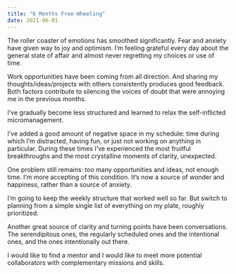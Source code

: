 ```yaml
---
title: "6 Months Free-Wheeling"
date: 2021-06-01
---
```


The roller coaster of emotions has smoothed significantly.
Fear and anxiety have given way to joy and optimism.
I’m feeling grateful every day about the general state of affair and almost never regretting my choices or use of time.

Work opportunities have been coming from all direction.
And sharing my thoughts/ideas/projects with others consistently produces good feedback.
Both factors contribute to silencing the voices of doubt that were annoying me in the previous months.

I’ve gradually become less structured and learned to relax the self-inflicted micromanagement.

I’ve added a good amount of negative space in my schedule: time during which I’m distracted, having fun, or just not working on anything in particular.
During these times I’ve experienced the most fruitful breakthroughs and the most crystalline moments of clarity, unexpected.

One problem still remains: too many opportunities and ideas, not enough time.
I’m more accepting of this condition. It’s now a source of  wonder and happiness, rather than a source of anxiety.

I’m going to keep the weekly structure that worked well so far. But switch to planning from a simple single list of everything on my plate, roughly prioritized.

Another great source of clarity and turning points have been conversations. The serendipitous ones, the regularly scheduled ones and the intentional ones, and the ones intentionally out there.

I would like to find a mentor and I would like to meet more potential collaborators with complementary missions and skills.
